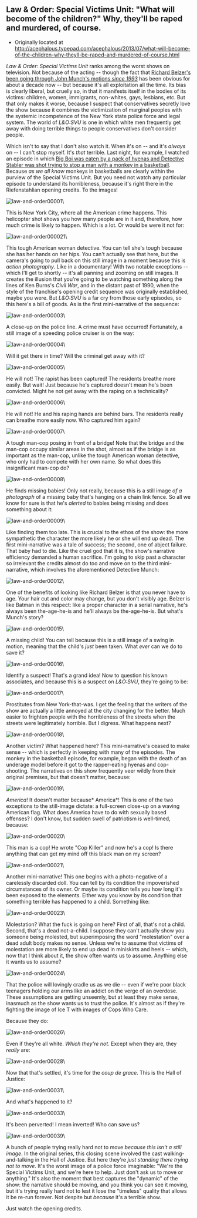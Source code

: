 ## Law & Order: Special Victims Unit: "What will become of the children?" Why, they'll be raped and murdered, of course.

 * Originally located at http://acephalous.typepad.com/acephalous/2013/07/what-will-become-of-the-children-why-theyll-be-raped-and-murdered-of-course.html

*Law & Order: Special Victims Unit* ranks among the worst shows on television. Not because of the acting -- though the fact that [Richard Belzer's been going through John Munch's motions ](http://acephalous.typepad.com/acephalous/2007/11/homicide.html)*[since 1993](http://acephalous.typepad.com/acephalous/2007/11/homicide.html)* has been obvious for about a decade now -- but because it's all exploitation all the time. Its bias is clearly liberal, but cruelly so, in that it manifests itself in the bodies of its victims: children, women, immigrants, non-whites, gays, lesbians, etc. But that only makes it worse, because I suspect that conservatives secretly love the show because it combines the victimization of marginal peoples with the systemic incompetence of the New York state police force and legal system. The world of *L&O:SVU* is one in which white men frequently get away with doing terrible things to people conservatives don't consider people.

Which isn't to say that I don't also watch it. When it's on -- and it's *always* on -- I can't stop myself. It's *that* terrible. Last night, for example, I watched an episode in which [Big Boi was eaten by a pack of hyenas and Detective Stabler was shot trying to stop a man with a monkey in a basketball](http://www.imdb.com/title/tt1248640/). Because *as we all know* monkeys in basketballs are clearly within the purview of the Special Victims Unit. But you need not watch any particular episode to understand its horribleness, because it's right there in the Riefenstahlian opening credits. To the images!

![law-and-order00001](images/tv/law-and-order-svu/law-and-order00001.png)\

This is New York City, where all the American crime happens. This helicopter shot shows you how many people are in it and, therefore, how much crime is likely to happen. Which is a lot. Or would be were it not for:

![law-and-order000021](images/tv/law-and-order-svu/law-and-order000021.png)\

This tough American woman detective. You can tell she's tough because she has her hands on her hips. You can't actually see that here, but the camera's going to pull back on this still image in a moment because this is *action photography*. Like in a documentary! With two notable exceptions -- which I'll get to shortly -- it's all panning and zooming on still images. It creates the illusion that you're going to be watching something along the lines of Ken Burns's *Civil War*, and in the distant past of 1990, when the style of the franchise's opening credit sequence was originally established, maybe you were. But *L&O:SVU* is a far cry from those early episodes, so this here's a bill of goods. As is the first mini-narrative of the sequence:

![law-and-order00003](images/tv/law-and-order-svu/law-and-order00003.png)\

A close-up on the police line. A crime must have occurred! Fortunately, a still image of a speeding police cruiser is on the way:

![law-and-order00004](images/tv/law-and-order-svu/law-and-order00004.png)\

Will it get there in time? Will the criminal get away with it?

![law-and-order00005](images/tv/law-and-order-svu/law-and-order00005.png)\

He will not! The rapist has been captured! The residents breathe more easily. But wait! Just because he's captured doesn't mean he's been convicted. Might he not get away with the raping on a technicality?

![law-and-order00006](images/tv/law-and-order-svu/law-and-order00006.png)\

He will not! He and his raping hands are behind bars. The residents really can breathe more easily now. Who captured him again?

![law-and-order00007](images/tv/law-and-order-svu/law-and-order00007.png)\

A tough man-cop posing in front of a bridge! Note that the bridge and the man-cop occupy similar areas in the shot, almost as if the bridge is as important as the man-cop, unlike the tough American woman detective, who only had to compete with her own name. So what does this insignificant man-cop do?

![law-and-order00008](images/tv/law-and-order-svu/law-and-order00008.png)\

He finds missing babies! Only not really, because this is a still image *of a photograph* of a missing baby that's hanging on a chain link fence. So all we know for sure is that he's *alerted* to babies being missing and does something about it:

![law-and-order00009](images/tv/law-and-order-svu/law-and-order00009.png)\

Like finding them too late. This is crucial to the ethos of the show: the more sympathetic the character the more likely he or she will end up dead. The first mini-narrative was a tale of success; the second, one of abject failure. That baby had to die. Like the cruel god that it is, the show's narrative efficiency demanded a human sacrifice. I'm going to skip past a character so irrelevant the credits almost do too and move on to the third mini-narrative, which involves the
aforementioned Detective Munch:

![law-and-order00012](images/tv/law-and-order-svu/law-and-order00012.png)\

One of the benefits of looking like Richard Belzer is that you never have to age. Your hair cut and color may change, but you don't visibly age. Belzer is like Batman in this respect: like a proper character in a serial narrative, he's always been the-age-he-is and he'll always be the-age-he-is. But what's Munch's story?

![law-and-order00015](images/tv/law-and-order-svu/law-and-order00015.png)\

A missing child! You can tell because this is a still image of a swing in motion, meaning that the child's *just* been taken. What *ever* can we do to save it?

![law-and-order00016](images/tv/law-and-order-svu/law-and-order00016.png)\

Identify a suspect! That's a grand idea! Now to question his known associates, and because this is a suspect on *L&O:SVU*, they're going to be:

![law-and-order00017](images/tv/law-and-order-svu/law-and-order00017.png)\

Prostitutes from New York-that-was. I get the feeling that the writers of the show are actually a little annoyed at the city changing for the better. Much easier to frighten people with the horribleness of the streets when the streets were legitimately horrible. But I digress. What happens next?

![law-and-order00018](images/tv/law-and-order-svu/law-and-order00018.png)\

Another victim? What happened here? This mini-narrative's ceased to make sense -- which is perfectly in keeping with many of the episodes. The monkey in the basketball episode, for example, began with the death of an underage model before it got to the rapper-eating hyenas and cop-shooting. The narratives on this show frequently veer wildly from their original premises, but that doesn't matter, because:

![law-and-order00019](images/tv/law-and-order-svu/law-and-order00019.png)\

*America*! It doesn't matter because* America*! This is one of the two exceptions to the still-image dictate: a full-screen close-up on a waving American flag. What does America have to do with sexually based offenses? I don't know, but sudden swell of patriotism is well-timed, because:

![law-and-order00020](images/tv/law-and-order-svu/law-and-order00020.png)\  

This man is a cop! He wrote "Cop Killer" and now he's a cop! Is there anything that can get my mind off this black man on my screen?

![law-and-order00021](images/tv/law-and-order-svu/law-and-order00021.png)\

Another mini-narrative! This one begins with a photo-negative of a carelessly discarded doll. You can tell by its condition the impoverished circumstances of its owner. Or maybe its condition tells you how long it's been exposed to the elements. Either way you know by its condition that something terrible has happened to a child. Something like:

![law-and-order00023](images/tv/law-and-order-svu/law-and-order00023.png)\

Molestation? What the fuck is going on here? First of all, that's not a child. Second, that's a dead not-a-child. I suppose they can't actually show you someone being molested, but superimposing the word "molestation" over a dead adult body makes no sense. Unless we're to assume that victims of molestation are more likely to end up dead in miniskirts and heels -- which, now that I think about it, the show often wants us to assume. Anything else it wants us to assume?

![law-and-order00024](images/tv/law-and-order-svu/law-and-order00024.png)\

That the police will lovingly cradle us as we die -- even if we're poor black teenagers holding our arms like an addict on the verge of an overdose. These assumptions are getting unseemly, but at least they make sense, inasmuch as the show wants us to trust the police. It's almost as if they're fighting the image of Ice T with images of Cops Who Care.

Because they do:

![law-and-order00026](images/tv/law-and-order-svu/law-and-order00026.png)\

Even if they're all white. *Which they're not*. Except when they are, they *really* are:

![law-and-order00028](images/tv/law-and-order-svu/law-and-order00028.png)\

Now that that's settled, it's time for the *coup de grace*. This is the Hall of Justice:

![law-and-order00031](images/tv/law-and-order-svu/law-and-order00031.png)\

And what's happened to it?

![law-and-order00033](images/tv/law-and-order-svu/law-and-order00033.png)\

It's been perverted! I mean inverted! Who can save us?

![law-and-order00039](images/tv/law-and-order-svu/law-and-order00039.png)\

A bunch of people trying really hard not to move *because this isn't a still image*. In the original series, this closing scene involved the cast walking-and-talking in the Hall of Justice. But here they're *just standing there trying not to move*. It's the worst image of a police force imaginable: "We're the Special Victims Unit, and we're here to help. Just don't ask us to move or anything." It's also the moment that best captures the "dynamic" of the show: the narrative should be moving, and you think you can see it moving, but it's trying really hard not to lest it lose the "timeless" quality that allows it be re-run forever. Not despite but *because* it's a terrible show.

Just watch the opening credits.
